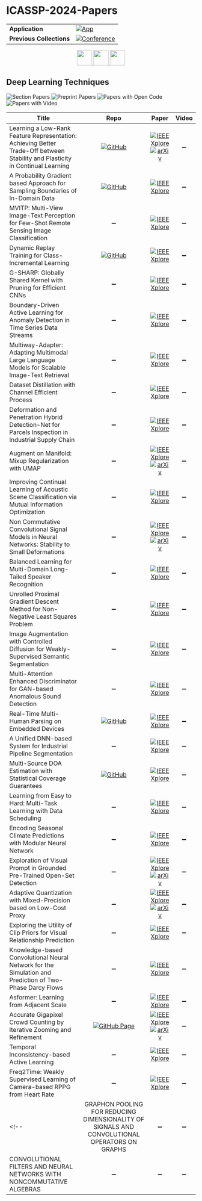 # ICASSP-2024-Papers

<table>
    <tr>
        <td><strong>Application</strong></td>
        <td>
            <a href="https://huggingface.co/spaces/DmitryRyumin/NewEraAI-Papers" style="float:left;">
                <img src="https://img.shields.io/badge/🤗-NewEraAI--Papers-FFD21F.svg" alt="App" />
            </a>
        </td>
    </tr>
    <tr>
        <td><strong>Previous Collections</strong></td>
        <td>
            <a href="https://github.com/DmitryRyumin/ICASSP-2023-24-Papers/blob/main/README_2023.md">
                <img src="http://img.shields.io/badge/ICASSP-2023-0073AE.svg" alt="Conference">
            </a>
        </td>
    </tr>
</table>

<div align="center">
    <a href="https://github.com/DmitryRyumin/ICASSP-2023-24-Papers/blob/main/sections/2024/main/AASP.md">
        <img src="https://cdn.jsdelivr.net/gh/DmitryRyumin/NewEraAI-Papers@main/images/left.svg" width="40" alt="" />
    </a>
    <a href="https://github.com/DmitryRyumin/ICASSP-2023-24-Papers/">
        <img src="https://cdn.jsdelivr.net/gh/DmitryRyumin/NewEraAI-Papers@main/images/home.svg" width="40" alt="" />
    </a>
    <a href="https://github.com/DmitryRyumin/ICASSP-2023-24-Papers/blob/main/sections/2024/main/SLP.md">
        <img src="https://cdn.jsdelivr.net/gh/DmitryRyumin/NewEraAI-Papers@main/images/right.svg" width="40" alt="" />
    </a>
</div>

## Deep Learning Techniques

![Section Papers](https://img.shields.io/badge/Section%20Papers-29-42BA16) ![Preprint Papers](https://img.shields.io/badge/Preprint%20Papers-6-b31b1b) ![Papers with Open Code](https://img.shields.io/badge/Papers%20with%20Open%20Code-5-1D7FBF) ![Papers with Video](https://img.shields.io/badge/Papers%20with%20Video-0-FF0000)

| **Title** | **Repo** | **Paper** | **Video** |
|-----------|:--------:|:---------:|:---------:|
| Learning a Low-Rank Feature Representation: Achieving Better Trade-Off between Stability and Plasticity in Continual Learning | [![GitHub](https://img.shields.io/github/stars/Dacaidi/LRFR?style=flat)](https://github.com/Dacaidi/LRFR) | [![IEEE Xplore](https://img.shields.io/badge/IEEE-10446458-E4A42C.svg)](https://ieeexplore.ieee.org/document/10446458) <br /> [![arXiv](https://img.shields.io/badge/arXiv-2312.08740-b31b1b.svg)](https://arxiv.org/abs/2312.08740) | :heavy_minus_sign: |
| A Probability Gradient based Approach for Sampling Boundaries of In-Domain Data | [![GitHub](https://img.shields.io/github/stars/jingmiao-g/boundary_sampler?style=flat)](https://github.com/jingmiao-g/boundary_sampler) | [![IEEE Xplore](https://img.shields.io/badge/IEEE-10445872-E4A42C.svg)](https://ieeexplore.ieee.org/document/10445872) | :heavy_minus_sign: |
| MVITP: Multi-View Image-Text Perception for Few-Shot Remote Sensing Image Classification | :heavy_minus_sign: | [![IEEE Xplore](https://img.shields.io/badge/IEEE-10446455-E4A42C.svg)](https://ieeexplore.ieee.org/document/10446455) | :heavy_minus_sign: |
| Dynamic Replay Training for Class-Incremental Learning | [![GitHub](https://img.shields.io/github/stars/myscius/DRT?style=flat)](https://github.com/myscius/DRT) | [![IEEE Xplore](https://img.shields.io/badge/IEEE-10447451-E4A42C.svg)](https://ieeexplore.ieee.org/document/10447451) | :heavy_minus_sign: |
| G-SHARP: Globally Shared Kernel with Pruning for Efficient CNNs | :heavy_minus_sign: | [![IEEE Xplore](https://img.shields.io/badge/IEEE-10446936-E4A42C.svg)](https://ieeexplore.ieee.org/document/10446936) | :heavy_minus_sign: |
| Boundary-Driven Active Learning for Anomaly Detection in Time Series Data Streams | :heavy_minus_sign: | [![IEEE Xplore](https://img.shields.io/badge/IEEE-10446524-E4A42C.svg)](https://ieeexplore.ieee.org/document/10446524) | :heavy_minus_sign: |
| Multiway-Adapter: Adapting Multimodal Large Language Models for Scalable Image-Text Retrieval | :heavy_minus_sign: | [![IEEE Xplore](https://img.shields.io/badge/IEEE-10446792-E4A42C.svg)](https://ieeexplore.ieee.org/document/10446792) | :heavy_minus_sign: |
| Dataset Distillation with Channel Efficient Process | :heavy_minus_sign: | [![IEEE Xplore](https://img.shields.io/badge/IEEE-10446099-E4A42C.svg)](https://ieeexplore.ieee.org/document/10446099) | :heavy_minus_sign: |
| Deformation and Penetration Hybrid Detection-Net for Parcels Inspection in Industrial Supply Chain | :heavy_minus_sign: | [![IEEE Xplore](https://img.shields.io/badge/IEEE-10448282-E4A42C.svg)](https://ieeexplore.ieee.org/document/10448282) | :heavy_minus_sign: |
| Augment on Manifold: Mixup Regularization with UMAP | :heavy_minus_sign: | [![IEEE Xplore](https://img.shields.io/badge/IEEE-10446585-E4A42C.svg)](https://ieeexplore.ieee.org/document/10446585) <br /> [![arXiv](https://img.shields.io/badge/arXiv-2312.13141-b31b1b.svg)](https://arxiv.org/abs/2312.13141) | :heavy_minus_sign: |
| Improving Continual Learning of Acoustic Scene Classification via Mutual Information Optimization | :heavy_minus_sign: | [![IEEE Xplore](https://img.shields.io/badge/IEEE-10446846-E4A42C.svg)](https://ieeexplore.ieee.org/document/10446846) | :heavy_minus_sign: |
| Non Commutative Convolutional Signal Models in Neural Networks: Stability to Small Deformations | :heavy_minus_sign: | [![IEEE Xplore](https://img.shields.io/badge/IEEE-10447569-E4A42C.svg)](https://ieeexplore.ieee.org/document/10447569) <br /> [![arXiv](https://img.shields.io/badge/arXiv-2310.03879-b31b1b.svg)](https://arxiv.org/abs/2310.03879) | :heavy_minus_sign: |
| Balanced Learning for Multi-Domain Long-Tailed Speaker Recognition | :heavy_minus_sign: | [![IEEE Xplore](https://img.shields.io/badge/IEEE-10447813-E4A42C.svg)](https://ieeexplore.ieee.org/document/10447813) | :heavy_minus_sign: |
| Unrolled Proximal Gradient Descent Method for Non-Negative Least Squares Problem | :heavy_minus_sign: | [![IEEE Xplore](https://img.shields.io/badge/IEEE-10447946-E4A42C.svg)](https://ieeexplore.ieee.org/document/10447946) | :heavy_minus_sign: |
| Image Augmentation with Controlled Diffusion for Weakly-Supervised Semantic Segmentation | :heavy_minus_sign: | [![IEEE Xplore](https://img.shields.io/badge/IEEE-10447893-E4A42C.svg)](https://ieeexplore.ieee.org/document/10447893) | :heavy_minus_sign: |
| Multi-Attention Enhanced Discriminator for GAN-based Anomalous Sound Detection | :heavy_minus_sign: | [![IEEE Xplore](https://img.shields.io/badge/IEEE-10447924-E4A42C.svg)](https://ieeexplore.ieee.org/document/10447924) | :heavy_minus_sign: |
| Real-Time Multi-Human Parsing on Embedded Devices | [![GitHub](https://img.shields.io/github/stars/rocksyne/MHParsNet?style=flat)](https://github.com/rocksyne/MHParsNet) | [![IEEE Xplore](https://img.shields.io/badge/IEEE-10447796-E4A42C.svg)](https://ieeexplore.ieee.org/document/10447796) | :heavy_minus_sign: |
| A Unified DNN-based System for Industrial Pipeline Segmentation | :heavy_minus_sign: | [![IEEE Xplore](https://img.shields.io/badge/IEEE-10446656-E4A42C.svg)](https://ieeexplore.ieee.org/document/10446656) | :heavy_minus_sign: |
| Multi-Source DOA Estimation with Statistical Coverage Guarantees | [![GitHub](https://img.shields.io/github/stars/NoiseLabUCSD/ConformalPrediction?style=flat)](https://github.com/NoiseLabUCSD/ConformalPrediction) | [![IEEE Xplore](https://img.shields.io/badge/IEEE-10446097-E4A42C.svg)](https://ieeexplore.ieee.org/document/10446097) | :heavy_minus_sign: |
| Learning from Easy to Hard: Multi-Task Learning with Data Scheduling | :heavy_minus_sign: | [![IEEE Xplore](https://img.shields.io/badge/IEEE-10448153-E4A42C.svg)](https://ieeexplore.ieee.org/document/10448153) | :heavy_minus_sign: |
| Encoding Seasonal Climate Predictions with Modular Neural Network | :heavy_minus_sign: | [![IEEE Xplore](https://img.shields.io/badge/IEEE-10446114-E4A42C.svg)](https://ieeexplore.ieee.org/document/10446114) | :heavy_minus_sign: |
| Exploration of Visual Prompt in Grounded Pre-Trained Open-Set Detection | :heavy_minus_sign: | [![IEEE Xplore](https://img.shields.io/badge/IEEE-10447589-E4A42C.svg)](https://ieeexplore.ieee.org/document/10447589) <br /> [![arXiv](https://img.shields.io/badge/arXiv-2312.08839-b31b1b.svg)](https://arxiv.org/abs/2312.08839) | :heavy_minus_sign: |
| Adaptive Quantization with Mixed-Precision based on Low-Cost Proxy | :heavy_minus_sign: | [![IEEE Xplore](https://img.shields.io/badge/IEEE-10447866-E4A42C.svg)](https://ieeexplore.ieee.org/document/10447866) <br /> [![arXiv](https://img.shields.io/badge/arXiv-2402.17706-b31b1b.svg)](https://arxiv.org/abs/2402.17706) | :heavy_minus_sign: |
| Exploring the Utility of Clip Priors for Visual Relationship Prediction | :heavy_minus_sign: | [![IEEE Xplore](https://img.shields.io/badge/IEEE-10447556-E4A42C.svg)](https://ieeexplore.ieee.org/document/10447556) | :heavy_minus_sign: |
| Knowledge-based Convolutional Neural Network for the Simulation and Prediction of Two-Phase Darcy Flows |  :heavy_minus_sign: | [![IEEE Xplore](https://img.shields.io/badge/IEEE-10448415-E4A42C.svg)](https://ieeexplore.ieee.org/document/10448415) |  :heavy_minus_sign: |
| Asformer: Learning from Adjacent Scale | :heavy_minus_sign: | [![IEEE Xplore](https://img.shields.io/badge/IEEE-10445968-E4A42C.svg)](https://ieeexplore.ieee.org/document/10445968) | :heavy_minus_sign: |
| Accurate Gigapixel Crowd Counting by Iterative Zooming and Refinement | [![GitHub Page](https://img.shields.io/badge/GitHub-Page-159957.svg)](https://gitlab.au.dk/maleci/gigazoom) | [![IEEE Xplore](https://img.shields.io/badge/IEEE-10446065-E4A42C.svg)](https://ieeexplore.ieee.org/document/10446065) <br /> [![arXiv](https://img.shields.io/badge/arXiv-2305.09271-b31b1b.svg)](https://arxiv.org/abs/2305.09271) | :heavy_minus_sign: |
| Temporal Inconsistency-based Active Learning | :heavy_minus_sign: | [![IEEE Xplore](https://img.shields.io/badge/IEEE-10446899-E4A42C.svg)](https://ieeexplore.ieee.org/document/10446899) | :heavy_minus_sign: |
| Freq2Time: Weakly Supervised Learning of Camera-based RPPG from Heart Rate | :heavy_minus_sign: | [![IEEE Xplore](https://img.shields.io/badge/IEEE-10446054-E4A42C.svg)](https://ieeexplore.ieee.org/document/10446054) | :heavy_minus_sign: |
<!-- | GRAPHON POOLING FOR REDUCING DIMENSIONALITY OF SIGNALS AND CONVOLUTIONAL OPERATORS ON GRAPHS | :heavy_minus_sign: | :heavy_minus_sign: | :heavy_minus_sign: |
| CONVOLUTIONAL FILTERS AND NEURAL NETWORKS WITH NONCOMMUTATIVE ALGEBRAS | :heavy_minus_sign: | :heavy_minus_sign: | :heavy_minus_sign: | -->
